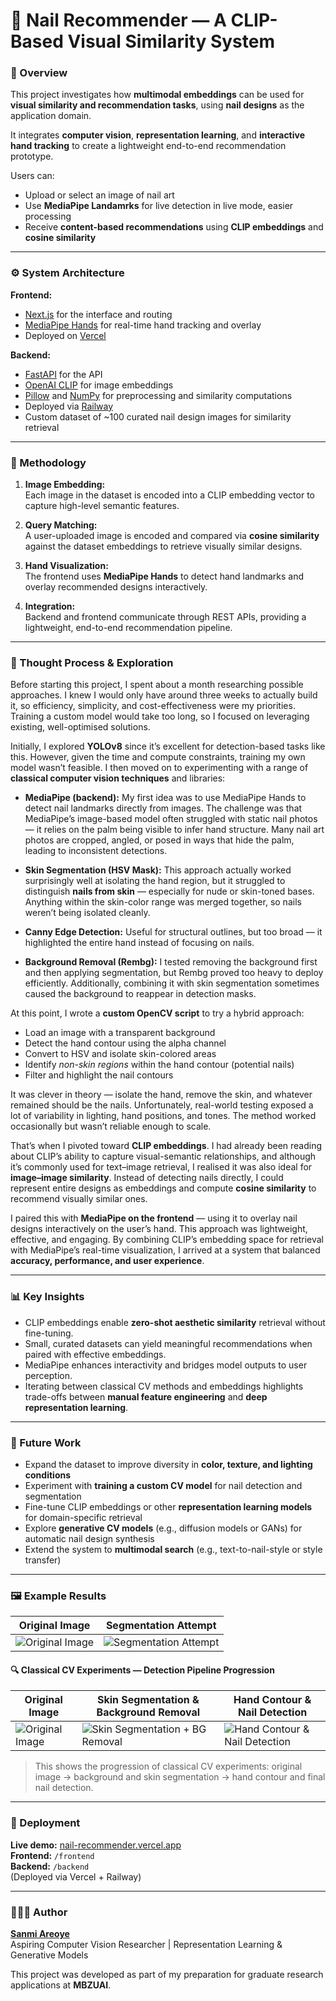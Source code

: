 # 💅 Nail Recommender — A CLIP-Based Visual Similarity System

### 🧠 Overview
This project investigates how **multimodal embeddings** can be used for **visual similarity and recommendation tasks**, using **nail designs** as the application domain. 

It integrates **computer vision**, **representation learning**, and **interactive hand tracking** to create a lightweight end-to-end recommendation prototype.

Users can:
- Upload or select an image of nail art  
- Use **MediaPipe Landamrks** for live detection in live mode, easier processing 
- Receive **content-based recommendations** using **CLIP embeddings** and **cosine similarity**


---

### ⚙️ System Architecture

**Frontend:**  
- [Next.js](https://nextjs.org/) for the interface and routing  
- [MediaPipe Hands](https://developers.google.com/mediapipe/solutions/vision/hand_landmarker) for real-time hand tracking and overlay  
- Deployed on [Vercel](https://vercel.com/)

**Backend:**  
- [FastAPI](https://fastapi.tiangolo.com/) for the API  
- [OpenAI CLIP](https://github.com/openai/CLIP) for image embeddings  
- [Pillow](https://python-pillow.org/) and [NumPy](https://numpy.org/) for preprocessing and similarity computations  
- Deployed via [Railway](https://railway.app/)  
- Custom dataset of ~100 curated nail design images for similarity retrieval

---

### 🧩 Methodology

1. **Image Embedding:**  
   Each image in the dataset is encoded into a CLIP embedding vector to capture high-level semantic features.

2. **Query Matching:**  
   A user-uploaded image is encoded and compared via **cosine similarity** against the dataset embeddings to retrieve visually similar designs.

3. **Hand Visualization:**  
   The frontend uses **MediaPipe Hands** to detect hand landmarks and overlay recommended designs interactively.

4. **Integration:**  
   Backend and frontend communicate through REST APIs, providing a lightweight, end-to-end recommendation pipeline.

---

### 🧠 Thought Process & Exploration

Before starting this project, I spent about a month researching possible approaches. I knew I would only have around three weeks to actually build it, so efficiency, simplicity, and cost-effectiveness were my priorities. Training a custom model would take too long, so I focused on leveraging existing, well-optimised solutions.

Initially, I explored **YOLOv8** since it’s excellent for detection-based tasks like this. However, given the time and compute constraints, training my own model wasn’t feasible. I then moved on to experimenting with a range of **classical computer vision techniques** and libraries:

- **MediaPipe (backend):** My first idea was to use MediaPipe Hands to detect nail landmarks directly from images. The challenge was that MediaPipe’s image-based model often struggled with static nail photos — it relies on the palm being visible to infer hand structure. Many nail art photos are cropped, angled, or posed in ways that hide the palm, leading to inconsistent detections.

- **Skin Segmentation (HSV Mask):** This approach actually worked surprisingly well at isolating the hand region, but it struggled to distinguish **nails from skin** — especially for nude or skin-toned bases. Anything within the skin-color range was merged together, so nails weren’t being isolated cleanly.

- **Canny Edge Detection:** Useful for structural outlines, but too broad — it highlighted the entire hand instead of focusing on nails.

- **Background Removal (Rembg):** I tested removing the background first and then applying segmentation, but Rembg proved too heavy to deploy efficiently. Additionally, combining it with skin segmentation sometimes caused the background to reappear in detection masks.

At this point, I wrote a **custom OpenCV script** to try a hybrid approach:
- Load an image with a transparent background  
- Detect the hand contour using the alpha channel  
- Convert to HSV and isolate skin-colored areas  
- Identify *non-skin regions* within the hand contour (potential nails)  
- Filter and highlight the nail contours  

It was clever in theory — isolate the hand, remove the skin, and whatever remained should be the nails. Unfortunately, real-world testing exposed a lot of variability in lighting, hand positions, and tones. The method worked occasionally but wasn’t reliable enough to scale.

That’s when I pivoted toward **CLIP embeddings**. I had already been reading about CLIP’s ability to capture visual-semantic relationships, and although it’s commonly used for text–image retrieval, I realised it was also ideal for **image–image similarity**. Instead of detecting nails directly, I could represent entire designs as embeddings and compute **cosine similarity** to recommend visually similar ones.

I paired this with **MediaPipe on the frontend** — using it to overlay nail designs interactively on the user’s hand. This approach was lightweight, effective, and engaging. By combining CLIP’s embedding space for retrieval with MediaPipe’s real-time visualization, I arrived at a system that balanced **accuracy, performance, and user experience**.

---

### 📊 Key Insights

- CLIP embeddings enable **zero-shot aesthetic similarity** retrieval without fine-tuning.  
- Small, curated datasets can yield meaningful recommendations when paired with effective embeddings.  
- MediaPipe enhances interactivity and bridges model outputs to user perception.  
- Iterating between classical CV methods and embeddings highlights trade-offs between **manual feature engineering** and **deep representation learning**.

---

### 🧪 Future Work

- Expand the dataset to improve diversity in **color, texture, and lighting conditions**  
- Experiment with **training a custom CV model** for nail detection and segmentation  
- Fine-tune CLIP embeddings or other **representation learning models** for domain-specific retrieval  
- Explore **generative CV models** (e.g., diffusion models or GANs) for automatic nail design synthesis  
- Extend the system to **multimodal search** (e.g., text-to-nail-style or style transfer)


---

### 🖼️ Example Results

| Original Image | Segmentation Attempt |
|----------------|----------------------|
| ![Original Image](https://github.com/user-attachments/assets/d8217a67-fa20-4504-b1af-838f9a5adb4f) | ![Segmentation Attempt](https://github.com/user-attachments/assets/438cdd05-2618-4793-9e72-08a9fa5ed81d) |

#### 🔍 Classical CV Experiments — Detection Pipeline Progression

| Original Image | Skin Segmentation & Background Removal | Hand Contour & Nail Detection |
|----------------|----------------------------------------|--------------------------------|
| ![Original Image](https://github.com/user-attachments/assets/37c572b7-57df-4a9e-b05f-f469211a942b) | ![Skin Segmentation + BG Removal](https://github.com/user-attachments/assets/f12e8d76-56fc-4fd8-ba3b-0614fb5001ae) | ![Hand Contour & Nail Detection](https://github.com/user-attachments/assets/8cece112-0cdc-48f3-860b-3d6f8e3645cc) |

> This shows the progression of classical CV experiments: original image → background and skin segmentation → hand contour and final nail detection.

---

### 🚀 Deployment

**Live demo:** [nail-recommender.vercel.app](https://nail-recommender.vercel.app/)  
**Frontend:** `/frontend`  
**Backend:** `/backend`  
(Deployed via Vercel + Railway)

---

### 👩🏽‍💻 Author

**[Sanmi Areoye](https://github.com/Sanmiareoye)**  
Aspiring Computer Vision Researcher | Representation Learning & Generative Models  

This project was developed as part of my preparation for graduate research applications at **MBZUAI**.



